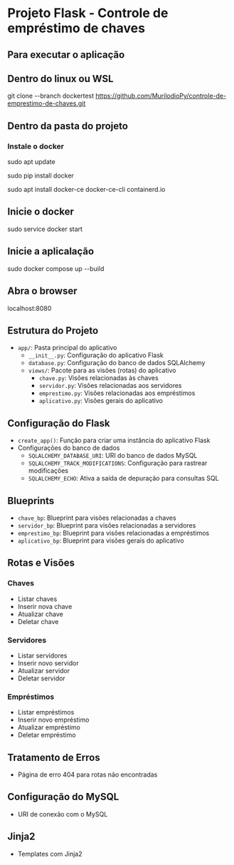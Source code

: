 # Projeto Flask - Controle de empréstimo de chaves

## Para executar o aplicação 
## Dentro do linux ou WSL
git clone --branch dockertest https://github.com/MurilodioPy/controle-de-emprestimo-de-chaves.git

## Dentro da pasta do projeto
### Instale o docker

sudo apt update

sudo pip install docker

sudo apt install docker-ce docker-ce-cli containerd.io

## Inicie o docker

sudo service docker start

## Inicie a aplicalação

sudo docker compose up --build

## Abra o browser 

localhost:8080

## Estrutura do Projeto

- `app/`: Pasta principal do aplicativo
  - `__init__.py`: Configuração do aplicativo Flask
  - `database.py`: Configuração do banco de dados SQLAlchemy
  - `views/`: Pacote para as visões (rotas) do aplicativo
    - `chave.py`: Visões relacionadas às chaves
    - `servidor.py`: Visões relacionadas aos servidores
    - `emprestimo.py`: Visões relacionadas aos empréstimos
    - `aplicativo.py`: Visões gerais do aplicativo

## Configuração do Flask

- `create_app()`: Função para criar uma instância do aplicativo Flask
- Configurações do banco de dados
  - `SQLALCHEMY_DATABASE_URI`: URI do banco de dados MySQL
  - `SQLALCHEMY_TRACK_MODIFICATIONS`: Configuração para rastrear modificações
  - `SQLALCHEMY_ECHO`: Ativa a saída de depuração para consultas SQL

## Blueprints

- `chave_bp`: Blueprint para visões relacionadas a chaves
- `servidor_bp`: Blueprint para visões relacionadas a servidores
- `emprestimo_bp`: Blueprint para visões relacionadas a empréstimos
- `aplicativo_bp`: Blueprint para visões gerais do aplicativo

## Rotas e Visões

### Chaves

- Listar chaves
- Inserir nova chave
- Atualizar chave
- Deletar chave

### Servidores

- Listar servidores
- Inserir novo servidor
- Atualizar servidor
- Deletar servidor

### Empréstimos

- Listar empréstimos
- Inserir novo empréstimo
- Atualizar empréstimo
- Deletar empréstimo

## Tratamento de Erros

- Página de erro 404 para rotas não encontradas

## Configuração do MySQL

- URI de conexão com o MySQL


## Jinja2

- Templates com Jinja2

